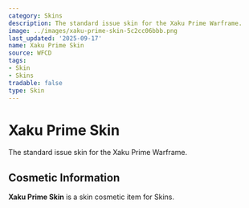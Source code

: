 ```yaml
---
category: Skins
description: The standard issue skin for the Xaku Prime Warframe.
image: ../images/xaku-prime-skin-5c2cc06bbb.png
last_updated: '2025-09-17'
name: Xaku Prime Skin
source: WFCD
tags:
- Skin
- Skins
tradable: false
type: Skin
---
```


# Xaku Prime Skin

The standard issue skin for the Xaku Prime Warframe.

## Cosmetic Information

**Xaku Prime Skin** is a skin cosmetic item for Skins.

